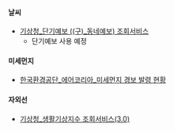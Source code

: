 #### 날씨
- [기상청_단기예보 ((구)_동네예보) 조회서비스](https://www.data.go.kr/data/15084084/openapi.do)
	- 단기예보 사용 예정

#### 미세먼지
- [한국환경공단_에어코리아_미세먼지 경보 발령 현황](https://www.data.go.kr/data/15073885/openapi.do)

#### 자외선
- [기상청_생활기상지수 조회서비스(3.0)](https://www.data.go.kr/data/15085288/openapi.do)